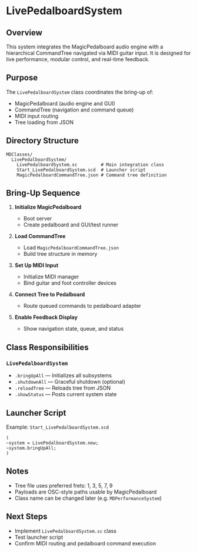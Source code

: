 
# LivePedalboardSystem

## Overview
This system integrates the MagicPedalboard audio engine with a hierarchical CommandTree navigated via MIDI guitar input. It is designed for live performance, modular control, and real-time feedback.

## Purpose
The `LivePedalboardSystem` class coordinates the bring-up of:
- MagicPedalboard (audio engine and GUI)
- CommandTree (navigation and command queue)
- MIDI input routing
- Tree loading from JSON

## Directory Structure
```
MDClasses/
  LivePedalboardSystem/
    LivePedalboardSystem.sc         # Main integration class
    Start_LivePedalboardSystem.scd  # Launcher script
    MagicPedalboardCommandTree.json # Command tree definition
```

## Bring-Up Sequence
1. **Initialize MagicPedalboard**
   - Boot server
   - Create pedalboard and GUI/test runner

2. **Load CommandTree**
   - Load `MagicPedalboardCommandTree.json`
   - Build tree structure in memory

3. **Set Up MIDI Input**
   - Initialize MIDI manager
   - Bind guitar and foot controller devices

4. **Connect Tree to Pedalboard**
   - Route queued commands to pedalboard adapter

5. **Enable Feedback Display**
   - Show navigation state, queue, and status

## Class Responsibilities
### `LivePedalboardSystem`
- `.bringUpAll` — Initializes all subsystems
- `.shutdownAll` — Graceful shutdown (optional)
- `.reloadTree` — Reloads tree from JSON
- `.showStatus` — Posts current system state

## Launcher Script
Example: `Start_LivePedalboardSystem.scd`
```supercollider
(
~system = LivePedalboardSystem.new;
~system.bringUpAll;
)
```

## Notes
- Tree file uses preferred frets: 1, 3, 5, 7, 9
- Payloads are OSC-style paths usable by MagicPedalboard
- Class name can be changed later (e.g. `MDPerformanceSystem`)

## Next Steps
- Implement `LivePedalboardSystem.sc` class
- Test launcher script
- Confirm MIDI routing and pedalboard command execution

